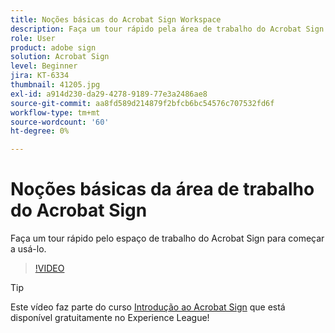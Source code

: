 ```yaml
---
title: Noções básicas do Acrobat Sign Workspace
description: Faça um tour rápido pela área de trabalho do Acrobat Sign para começar a trabalhar
role: User
product: adobe sign
solution: Acrobat Sign
level: Beginner
jira: KT-6334
thumbnail: 41205.jpg
exl-id: a914d230-da29-4278-9189-77e3a2486ae8
source-git-commit: aa8fd589d214879f2bfcb6bc54576c707532fd6f
workflow-type: tm+mt
source-wordcount: '60'
ht-degree: 0%

---
```


# Noções básicas da área de trabalho do Acrobat Sign

Faça um tour rápido pelo espaço de trabalho do Acrobat Sign para começar a usá-lo.

>[!VIDEO](https://video.tv.adobe.com/v/41205?quality=12&learn=on&hidetitle=true)

>[!TIP]
>
>Este vídeo faz parte do curso [Introdução ao Acrobat Sign](https://experienceleague.adobe.com/?recommended=Sign-U-1-2020.1) que está disponível gratuitamente no Experience League!

